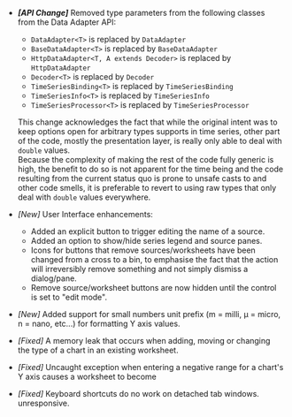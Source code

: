 * ___[API Change]___ Removed type parameters from the following classes from the Data Adapter API:
    * `DataAdapter<T>` is replaced by `DataAdapter`
    * `BaseDataAdapter<T>` is replaced by `BaseDataAdapter`
    * `HttpDataAdapter<T, A extends Decoder>` is replaced by `HttpDataAdapter`
    * `Decoder<T>` is replaced by `Decoder`
    * `TimeSeriesBinding<T>` is replaced by `TimeSeriesBinding`
    * `TimeSeriesInfo<T>` is replaced by `TimeSeriesInfo`
    * `TimeSeriesProcessor<T>` is replaced by `TimeSeriesProcessor`
       
    This change acknowledges the fact that while the original intent was to keep options open for arbitrary types 
    supports in time series, other part of the code, mostly the presentation layer, is really only able to deal with 
    `double` values.  
    Because the complexity of making the rest of the code fully generic is high, the benefit to do so is not apparent 
    for the time being and the code resulting from the current status quo is prone to unsafe casts to and other code 
    smells, it is preferable to revert to using raw types that only deal with `double` values everywhere. 

* _[New]_ User Interface enhancements:
  * Added an explicit button to trigger editing the name of a source. 
  * Added an option to show/hide series legend and source panes.
  * Icons for buttons that remove sources/worksheets have been changed from a cross to a bin, to emphasise the 
  fact that the action will irreversibly remove something and not simply dismiss a dialog/pane.  
  * Remove source/worksheet buttons are now hidden until the control is set to "edit mode".

* _[New]_ Added support for small numbers unit prefix (m = milli, µ = micro, n = nano, etc...) for formatting Y axis 
  values.  
* _[Fixed]_ A memory leak that occurs when adding, moving or changing the type of a chart in an existing worksheet.
* _[Fixed]_ Uncaught exception when entering a negative range for a chart's Y axis causes a worksheet to become 
* _[Fixed]_ Keyboard shortcuts do no work on detached tab windows.
  unresponsive.